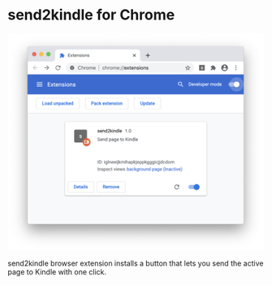 # send2kindle for Chrome

![demo](./demo.png)

send2kindle browser extension installs a button that lets you send the active page to Kindle with one click.